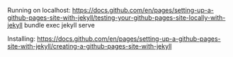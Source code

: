 Running on localhost: 
https://docs.github.com/en/pages/setting-up-a-github-pages-site-with-jekyll/testing-your-github-pages-site-locally-with-jekyll
bundle exec jekyll serve

Installing:
https://docs.github.com/en/pages/setting-up-a-github-pages-site-with-jekyll/creating-a-github-pages-site-with-jekyll
